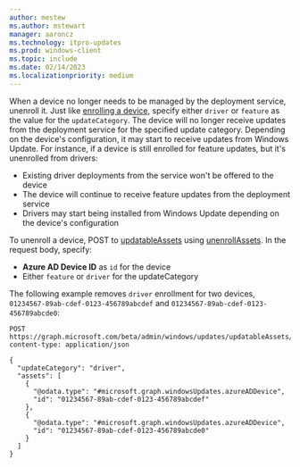 ```yaml
---
author: mestew
ms.author: mstewart
manager: aaroncz
ms.technology: itpro-updates
ms.prod: windows-client
ms.topic: include
ms.date: 02/14/2023
ms.localizationpriority: medium
---
```

<!--This file is shared by deployment-service-drivers.md and the deployment-service-feature-updates.md articles. Headings may be driven by article context. 7512398 -->

When a device no longer needs to be managed by the deployment service, unenroll it. Just like [enrolling a device](#enroll-devices), specify either `driver` or `feature` as the value for the `updateCategory`. The device will no longer receive updates from the deployment service for the specified update category. Depending on the device's configuration, it may start to receive updates from Windows Update. For instance, if a device is still enrolled for feature updates, but it's unenrolled from drivers:

- Existing driver deployments from the service won't be offered to the device
- The device will continue to receive feature updates from the deployment service
- Drivers may start being installed from Windows Update depending on the device's configuration

To unenroll a device, POST to [updatableAssets](/graph/api/resources/windowsupdates-updatableasset) using [unenrollAssets](/graph/api/windowsupdates-updatableasset-unenrollassets). In the request body, specify:
- **Azure AD Device ID** as `id` for the device
- Either `feature` or `driver` for the updateCategory

The following example removes `driver` enrollment for two devices, `01234567-89ab-cdef-0123-456789abcdef` and `01234567-89ab-cdef-0123-456789abcde0`:

```msgraph-interactive
POST https://graph.microsoft.com/beta/admin/windows/updates/updatableAssets/unenrollAssets
content-type: application/json

{
  "updateCategory": "driver",
  "assets": [
    {
      "@odata.type": "#microsoft.graph.windowsUpdates.azureADDevice",
      "id": "01234567-89ab-cdef-0123-456789abcdef"
    },
    {
      "@odata.type": "#microsoft.graph.windowsUpdates.azureADDevice",
      "id": "01234567-89ab-cdef-0123-456789abcde0"
    }
  ]
}
```
